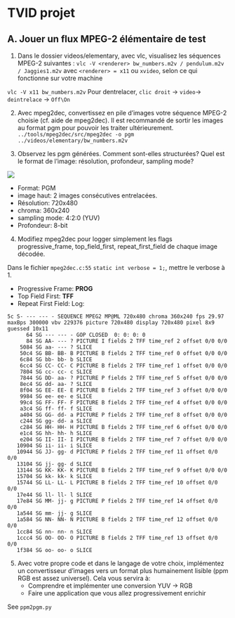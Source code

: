 # TVID projet

## A. Jouer un flux MPEG-2 élémentaire de test

1. Dans le dossier videos/elementary, avec vlc, visualisez les séquences MPEG-2 suivantes :
`vlc -V <renderer> bw_numbers.m2v / pendulum.m2v / Jaggies1.m2v` avec `<renderer> = x11` ou `xvideo`, selon ce qui fonctionne sur votre machine

`vlc -V x11 bw_numbers.m2v`
Pour dentrelacer, `clic droit` -> `video`-> `deintrelace` -> `Off\On`

2. Avec mpeg2dec, convertissez en pile d’images votre séquence MPEG-2 choisie (cf. aide de mpeg2dec). Il est recommandé de sortir les images au format pgm pour pouvoir les traiter ultérieurement.
`../tools/mpeg2dec/src/mpeg2dec -o pgm ../videos/elementary/bw_numbers.m2v`

3. Observez les pgm générées. Comment sont-elles structurées? Quel est le format de l’image: résolution, profondeur, sampling mode?

![](https://i.imgur.com/7lLn8vP.png)

* Format: PGM
* image haut: 2 images consécutives entrelacées.
* Résolution: 720x480
* chroma: 360x240
* sampling mode: 4\:2\:0 (YUV)
* Profondeur: 8-bit

4. Modifiez mpeg2dec pour logger simplement les flags progressive_frame, top_field_first, repeat_first_field de chaque image décodée.

Dans le fichier `mpeg2dec.c:55` `static int verbose = 1;`, mettre le verbose à 1.

* Progressive Frame: **PROG**
* Top Field First: **TFF**
* Repeat First Field:
Log:
```
5c S- --- --- - SEQUENCE MPEG2 MP@ML 720x480 chroma 360x240 fps 29.97 maxBps 300000 vbv 229376 picture 720x480 display 720x480 pixel 8x9 guessed 10x11
      64 SG --- --- - GOP CLOSED  0: 0: 0: 0
      84 SG AA- --- ? PICTURE I fields 2 TFF time_ref 2 offset 0/0 0/0
    5084 SG aa- --- ? SLICE
    50c4 SG BB- BB- B PICTURE B fields 2 TFF time_ref 0 offset 0/0 0/0
    6c84 SG bb- bb- b SLICE
    6cc4 SG CC- CC- C PICTURE B fields 2 TFF time_ref 1 offset 0/0 0/0
    7804 SG cc- cc- c SLICE
    7844 SG DD- aa- ? PICTURE P fields 2 TFF time_ref 5 offset 0/0 0/0
    8ec4 SG dd- aa- ? SLICE
    8f04 SG EE- EE- E PICTURE B fields 2 TFF time_ref 3 offset 0/0 0/0
    9984 SG ee- ee- e SLICE
    99c4 SG FF- FF- F PICTURE B fields 2 TFF time_ref 4 offset 0/0 0/0
    a3c4 SG ff- ff- f SLICE
    a404 SG GG- dd- a PICTURE P fields 2 TFF time_ref 8 offset 0/0 0/0
    c244 SG gg- dd- a SLICE
    c284 SG HH- HH- H PICTURE B fields 2 TFF time_ref 6 offset 0/0 0/0
    e1c4 SG hh- hh- h SLICE
    e204 SG II- II- I PICTURE B fields 2 TFF time_ref 7 offset 0/0 0/0
   10904 SG ii- ii- i SLICE
   10944 SG JJ- gg- d PICTURE P fields 2 TFF time_ref 11 offset 0/0 0/0
   13104 SG jj- gg- d SLICE
   13144 SG KK- KK- K PICTURE B fields 2 TFF time_ref 9 offset 0/0 0/0
   15704 SG kk- kk- k SLICE
   15744 SG LL- LL- L PICTURE B fields 2 TFF time_ref 10 offset 0/0 0/0
   17e44 SG ll- ll- l SLICE
   17e84 SG MM- jj- g PICTURE P fields 2 TFF time_ref 14 offset 0/0 0/0
   1a544 SG mm- jj- g SLICE
   1a584 SG NN- NN- N PICTURE B fields 2 TFF time_ref 12 offset 0/0 0/0
   1cc84 SG nn- nn- n SLICE
   1ccc4 SG OO- OO- O PICTURE B fields 2 TFF time_ref 13 offset 0/0 0/0
   1f384 SG oo- oo- o SLICE
```

5. Avec votre propre code et dans le langage de votre choix, implémentez un convertisseur d’images vers un format plus humainement lisible (ppm RGB est assez universel). Cela vous servira à:
    * Comprendre et implémenter une conversion YUV → RGB
    * Faire une application que vous allez progressivement enrichir

See `ppm2pgm.py`